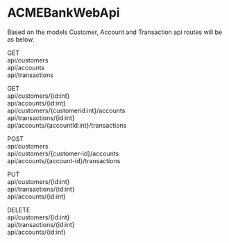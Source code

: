 # ACMEBankWebApi

Based on the models Customer, Account and Transaction api routes will be as below.

GET  
api/customers  
api/accounts  
api/transactions  

GET  
api/customers/{id:int}  
api/accounts/{id:int}  
api/customers/{customerid:int}/accounts  
api/transactions/{id:int}  
api/accounts/{accountId:int}/transactions  

POST  
api/customers  
api/customers/{customer-id}/accounts  
api/accounts/{account-id}/transactions  

PUT  
api/customers/{id:int}  
api/transactions/{id:int}  
api/accounts/{id:int}  

DELETE  
api/customers/{id:int}  
api/transactions/{id:int}  
api/accounts/{id:int}  
